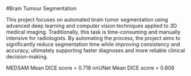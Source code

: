 #Brain Tumour Segmentation

This project focuses on automated brain tumor segmentation using advanced deep learning and computer vision techniques applied to 3D medical imaging. Traditionally, this task is time-consuming and manually intensive for radiologists. By automating the process, the project aims to significantly reduce segmentation time while improving consistency and accuracy, ultimately supporting faster diagnoses and more reliable clinical decision-making.


MEDSAM Mean DICE score = 0.718
nnUNet Mean DICE score = 0.806
